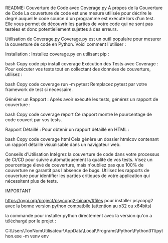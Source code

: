 README: Couverture de Code avec Coverage.py
À propos de la Couverture de Code
La couverture de code est une mesure utilisée pour décrire le degré auquel le code source d'un programme est exécuté lors d'un test. Elle vous permet de découvrir les parties de votre code qui ne sont pas testées et donc potentiellement sujettes à des erreurs.

Utilisation de Coverage.py
Coverage.py est un outil populaire pour mesurer la couverture de code en Python. Voici comment l'utiliser :

Installation :
Installez coverage.py en utilisant pip :

bash
Copy code
pip install coverage
Exécution des Tests avec Coverage :
Pour exécuter vos tests tout en collectant des données de couverture, utilisez :

bash
Copy code
coverage run -m pytest
Remplacez pytest par votre framework de test si nécessaire.

Générer un Rapport :
Après avoir exécuté les tests, générez un rapport de couverture :

bash
Copy code
coverage report
Ce rapport montre le pourcentage de code couvert par vos tests.

Rapport Détaillé :
Pour obtenir un rapport détaillé en HTML :

bash
Copy code
coverage html
Cela génère un dossier htmlcov contenant un rapport détaillé visualisable dans un navigateur web.

Conseils d'Utilisation
Intégrez la couverture de code dans votre processus de CI/CD pour suivre automatiquement la qualité de vos tests.
Visez un pourcentage élevé de couverture, mais n'oubliez pas que 100% de couverture ne garantit pas l'absence de bugs.
Utilisez les rapports de couverture pour identifier les parties critiques de votre application qui nécessitent plus de tests.


IMPORTANT 

https://pypi.org/project/psycopg2-binary/#files pour installer psycopg2 avec la bonne version python compatbile (attention au x32 ou x64bits)

la commande pour installer python directement avec la version qu'on a téléchargé por le projet : 

C:\Users\TonNomUtilisateur\AppData\Local\Programs\Python\Python311\python.exe -m venv env
